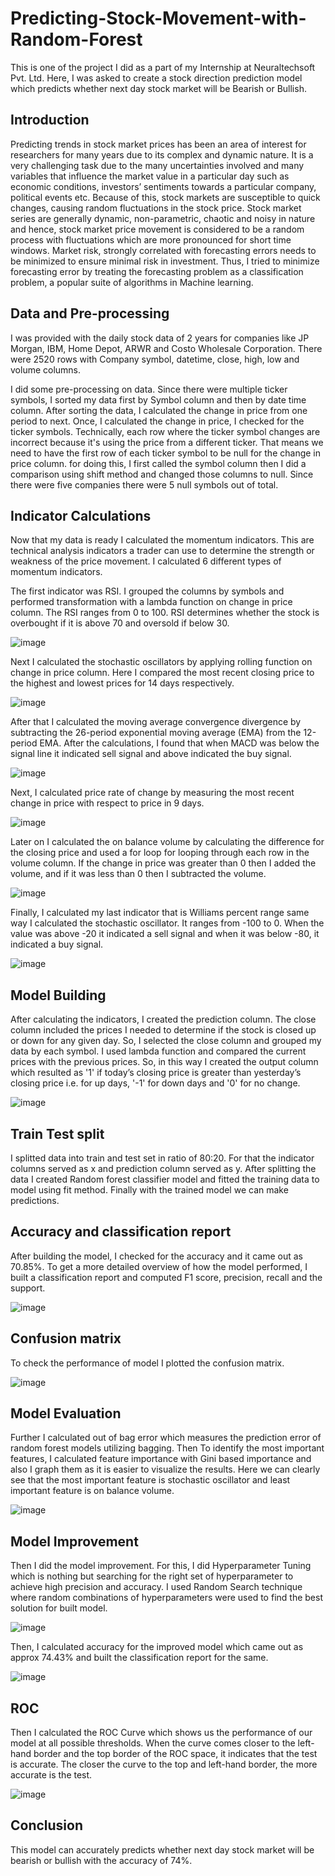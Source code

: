 # Predicting-Stock-Movement-with-Random-Forest
This is one of the project I did as a part of my Internship at Neuraltechsoft Pvt. Ltd. Here, I was asked to create a stock direction prediction model which predicts whether next day stock market will be Bearish or Bullish.

## Introduction

Predicting trends in stock market prices has been an area of interest for researchers for many years due to its complex and dynamic nature. It is a very challenging task due to the many uncertainties involved and many variables that influence the market value in a particular day such as economic conditions, investors’ sentiments towards a particular company, political events etc. Because of this, stock markets are susceptible to quick changes, causing random fluctuations in the stock price. Stock market series are generally dynamic, non-parametric, chaotic and noisy in nature and hence, stock market price movement is considered to be a random process with fluctuations which are more pronounced for short time windows. Market risk, strongly correlated with forecasting errors needs to be minimized to ensure minimal risk in investment. Thus, I tried to minimize forecasting error by treating the forecasting problem as a classification problem, a popular suite of algorithms in Machine learning.

## Data and Pre-processing
I was provided with the daily stock data of 2 years for companies like JP Morgan, IBM, Home Depot, ARWR and Costo Wholesale Corporation. There were 2520 rows with  Company symbol, datetime, close, high, low and volume columns.

I did some pre-processing on data. Since there were multiple ticker symbols, I sorted my data first by Symbol column and then by date time column. After sorting the data, I calculated the change in price from one period to next. Once, I calculated the change in price, I checked for the ticker symbols. Technically, each row where the ticker symbol changes are incorrect because it's using the price from a different ticker. That means we need to have the first row of each ticker symbol to be null for the change in price column. for doing this, I first called the symbol column then I did a comparison using shift method and changed those columns to null. Since there were five companies there were 5 null symbols out of total.

## Indicator Calculations
Now that my data is ready I calculated the momentum indicators. This are technical analysis indicators a trader can use to determine the strength or weakness of the price movement. I calculated 6 different types of momentum indicators.

The first indicator was RSI. I grouped the columns by symbols and performed transformation with a lambda function on change in price column.  The RSI ranges from 0 to 100. RSI determines whether the stock is overbought if it is above 70 and oversold if below 30.

![image](https://user-images.githubusercontent.com/70087327/132368817-15b51049-0f51-4c29-ae94-8dd3f59bee69.png)



Next I calculated the stochastic oscillators by applying rolling function on change in price column. Here I compared the most recent closing price to the highest and lowest prices for 14 days respectively.

![image](https://user-images.githubusercontent.com/70087327/132368855-57fa21fc-8e43-43d5-ad08-8080799f5aa5.png)



After that I calculated the moving average convergence divergence by subtracting the 26-period exponential moving average (EMA) from the 12-period EMA. After the calculations, I found that when MACD was below the signal line it indicated sell signal and above indicated the buy signal. 

![image](https://user-images.githubusercontent.com/70087327/132368951-fc7f483c-36d6-4998-9946-320c6d40f9ec.png)



Next, I calculated price rate of change by measuring the most recent change in price with respect to price in 9 days. 

![image](https://user-images.githubusercontent.com/70087327/132368992-761b3f69-c60f-4e4a-8d67-b76b8bd10dc6.png)



Later on I calculated the on balance volume by calculating the difference for the closing price and used a for loop for looping through each row in the volume column. If the change in price was greater than 0 then I added the volume, and if it was less than 0 then I subtracted the volume.

![image](https://user-images.githubusercontent.com/70087327/132369029-daf9be54-8cc0-45d3-bf17-c4dd70c8c47e.png)


Finally, I calculated my last indicator that is Williams percent range same way I calculated the stochastic oscillator. It ranges from -100 to 0. When the value was above -20 it indicated a sell signal and when it was below -80, it indicated a buy signal.

![image](https://user-images.githubusercontent.com/70087327/132369103-58380127-b7a3-4f91-8c66-a765df58c66a.png)


## Model Building

After calculating the indicators, I created the prediction column. The close column included the prices I needed to determine if the stock is closed up or down for any given day. So, I selected the close column and grouped my data by each symbol. I used lambda function and compared the current prices with the previous prices. So, in this way I created the output column which resulted as '1' if today’s closing price is greater than yesterday’s closing price i.e. for up days, '-1' for down days and '0' for no change. 

![image](https://user-images.githubusercontent.com/70087327/132369559-4edb7588-b115-4ccc-b08e-817db15f7230.png)


## Train Test split

I splitted data into train and test set in ratio of 80:20. For that the indicator columns served as x and prediction column served as y. After splitting the data I created Random forest classifier model and fitted the training data to model using fit method. Finally with the trained model we can make predictions.

## Accuracy and classification report

After building the model, I checked for the accuracy  and it came out as 70.85%. To get a more detailed overview of how the model performed, I built a classification report and computed F1 score, precision, recall and the support.

![image](https://user-images.githubusercontent.com/70087327/132369590-3121ae08-7862-49cc-a280-73d62645b709.png)

## Confusion matrix
To check the performance of model I plotted the confusion matrix. 

![image](https://user-images.githubusercontent.com/70087327/132369733-c2b7ba51-10fc-4c37-8c1e-0a163eed65a2.png)

## Model Evaluation

Further I calculated out of bag error which measures the prediction error of random forest models utilizing bagging. Then To identify the most important features, I calculated feature importance with Gini based importance and also I graph them as it is easier to visualize the results. Here we can clearly see that the most important feature is stochastic oscillator and least important feature is on balance volume.

![image](https://user-images.githubusercontent.com/70087327/132370019-886ee726-0971-4388-927f-62799ae2ebfc.png)


## Model Improvement
Then I did the model improvement. For this, I did Hyperparameter Tuning which is nothing but searching for the right set of hyperparameter to achieve high precision and accuracy. I used Random Search technique where random combinations of hyperparameters were used to find the best solution for built model.

![image](https://user-images.githubusercontent.com/70087327/132370200-88134522-bf7f-49d2-990f-96531a744ae0.png)


Then, I calculated accuracy for the improved model which came out as approx 74.43% and built the classification report for the same.

![image](https://user-images.githubusercontent.com/70087327/132370241-136ab674-3897-4a1f-b79a-26b59f7a67bd.png)

## ROC

Then I calculated the ROC Curve which shows us the performance of our model at all possible thresholds. When the curve comes closer to the left-hand border and the top border of the ROC space, it indicates that the test is accurate. The closer the curve to the top and left-hand border, the more accurate is the test.

![image](https://user-images.githubusercontent.com/70087327/132370310-fc846711-bc7b-4cc8-9044-853452d37d83.png)

## Conclusion
This model can accurately predicts whether next day stock market will be bearish or bullish with the accuracy of 74%.

